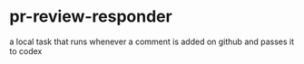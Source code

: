 # pr-review-responder
a local task that runs whenever a comment is added on github and passes it to codex
